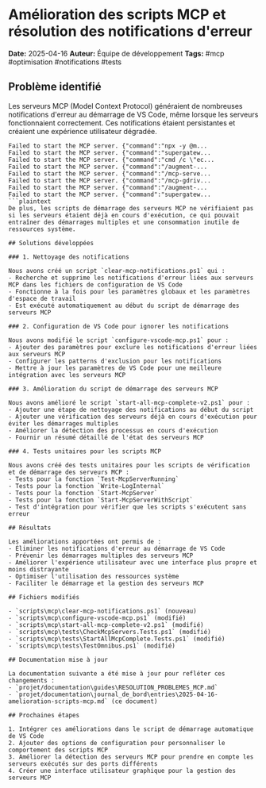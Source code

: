 # Amélioration des scripts MCP et résolution des notifications d'erreur

**Date:** 2025-04-16
**Auteur:** Équipe de développement
**Tags:** #mcp #optimisation #notifications #tests

## Problème identifié

Les serveurs MCP (Model Context Protocol) généraient de nombreuses notifications d'erreur au démarrage de VS Code, même lorsque les serveurs fonctionnaient correctement. Ces notifications étaient persistantes et créaient une expérience utilisateur dégradée.

```plaintext
Failed to start the MCP server. {"command":"npx -y @m...
Failed to start the MCP server. {"command":"supergatew...
Failed to start the MCP server. {"command":"cmd /c \"ec...
Failed to start the MCP server. {"command":"/augment-...
Failed to start the MCP server. {"command":"/mcp-serve...
Failed to start the MCP server. {"command":"/mcp-gdriv...
Failed to start the MCP server. {"command":"/augment-...
Failed to start the MCP server. {"command":"supergatew...
```plaintext
De plus, les scripts de démarrage des serveurs MCP ne vérifiaient pas si les serveurs étaient déjà en cours d'exécution, ce qui pouvait entraîner des démarrages multiples et une consommation inutile de ressources système.

## Solutions développées

### 1. Nettoyage des notifications

Nous avons créé un script `clear-mcp-notifications.ps1` qui :
- Recherche et supprime les notifications d'erreur liées aux serveurs MCP dans les fichiers de configuration de VS Code
- Fonctionne à la fois pour les paramètres globaux et les paramètres d'espace de travail
- Est exécuté automatiquement au début du script de démarrage des serveurs MCP

### 2. Configuration de VS Code pour ignorer les notifications

Nous avons modifié le script `configure-vscode-mcp.ps1` pour :
- Ajouter des paramètres pour exclure les notifications d'erreur liées aux serveurs MCP
- Configurer les patterns d'exclusion pour les notifications
- Mettre à jour les paramètres de VS Code pour une meilleure intégration avec les serveurs MCP

### 3. Amélioration du script de démarrage des serveurs MCP

Nous avons amélioré le script `start-all-mcp-complete-v2.ps1` pour :
- Ajouter une étape de nettoyage des notifications au début du script
- Ajouter une vérification des serveurs déjà en cours d'exécution pour éviter les démarrages multiples
- Améliorer la détection des processus en cours d'exécution
- Fournir un résumé détaillé de l'état des serveurs MCP

### 4. Tests unitaires pour les scripts MCP

Nous avons créé des tests unitaires pour les scripts de vérification et de démarrage des serveurs MCP :
- Tests pour la fonction `Test-McpServerRunning`
- Tests pour la fonction `Write-LogInternal`
- Tests pour la fonction `Start-McpServer`
- Tests pour la fonction `Start-McpServerWithScript`
- Test d'intégration pour vérifier que les scripts s'exécutent sans erreur

## Résultats

Les améliorations apportées ont permis de :
- Éliminer les notifications d'erreur au démarrage de VS Code
- Prévenir les démarrages multiples des serveurs MCP
- Améliorer l'expérience utilisateur avec une interface plus propre et moins distrayante
- Optimiser l'utilisation des ressources système
- Faciliter le démarrage et la gestion des serveurs MCP

## Fichiers modifiés

- `scripts\mcp\clear-mcp-notifications.ps1` (nouveau)
- `scripts\mcp\configure-vscode-mcp.ps1` (modifié)
- `scripts\mcp\start-all-mcp-complete-v2.ps1` (modifié)
- `scripts\mcp\tests\CheckMcpServers.Tests.ps1` (modifié)
- `scripts\mcp\tests\StartAllMcpComplete.Tests.ps1` (modifié)
- `scripts\mcp\tests\TestOmnibus.ps1` (modifié)

## Documentation mise à jour

La documentation suivante a été mise à jour pour refléter ces changements :
- `projet/documentation\guides\RESOLUTION_PROBLEMES_MCP.md`
- `projet/documentation\journal_de_bord\entries\2025-04-16-amelioration-scripts-mcp.md` (ce document)

## Prochaines étapes

1. Intégrer ces améliorations dans le script de démarrage automatique de VS Code
2. Ajouter des options de configuration pour personnaliser le comportement des scripts MCP
3. Améliorer la détection des serveurs MCP pour prendre en compte les serveurs exécutés sur des ports différents
4. Créer une interface utilisateur graphique pour la gestion des serveurs MCP
